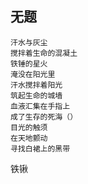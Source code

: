 

## 无题

	汗水与灰尘
	搅拌着生命的混凝土
	铁锤的星火
	淹没在阳光里
	汗水搅拌着阳光
	筑起生命的城墙
	血液汇集在手指上
	成了生存的死海（）
	目光的触须
	在天地颤动
	寻找白裙上的黑带
	
铁锹
